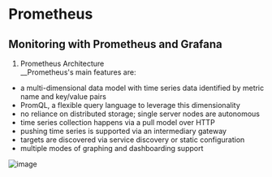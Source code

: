 # Prometheus
## Monitoring with Prometheus and Grafana 
1. Prometheus Architecture  
__Prometheus's main features are:  
- a multi-dimensional data model with time series data identified by metric name and key/value pairs
- PromQL, a flexible query language to leverage this dimensionality
- no reliance on distributed storage; single server nodes are autonomous
- time series collection happens via a pull model over HTTP
- pushing time series is supported via an intermediary gateway
- targets are discovered via service discovery or static configuration
- multiple modes of graphing and dashboarding support

![image](https://user-images.githubusercontent.com/75883087/164673751-4476ad58-0289-4d46-9c8e-9bf2f3712ed8.png)
